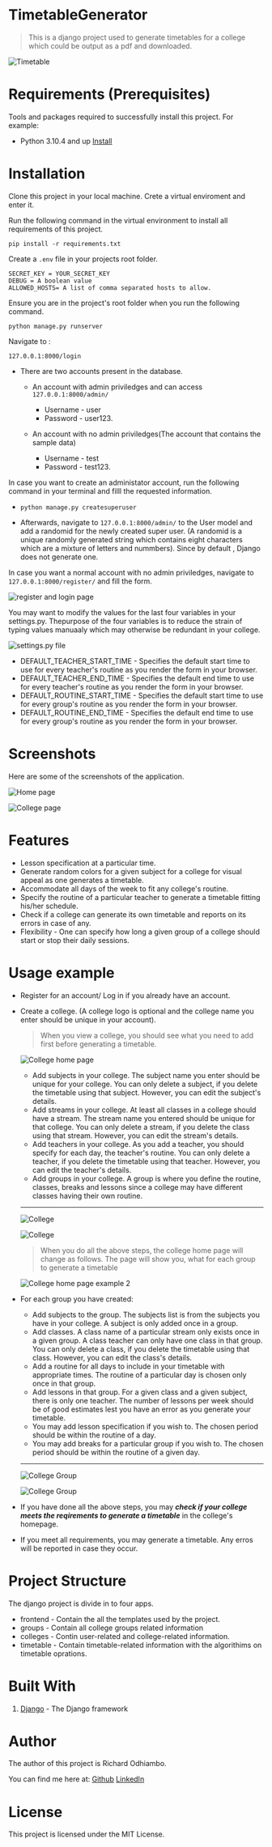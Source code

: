 # TimetableGenerator

> This is a django project used to generate timetables for a college which could be output as a pdf and downloaded.

![Timetable](screenshots/timetable.jpg "A generated timetable output for a class")

# Requirements  (Prerequisites)
Tools and packages required to successfully install this project.
For example:
* Python 3.10.4 and up [Install](https://www.python.org/downloads/)

# Installation
Clone this project in your local machine. Crete a virtual enviroment and enter it.

Run the following command in the virtual environment to install all requirements of this project.

`pip install -r requirements.txt`

Create a `.env` file in your projects root folder.

    SECRET_KEY = YOUR_SECRET_KEY
    DEBUG = A boolean value
    ALLOWED_HOSTS= A list of comma separated hosts to allow.

Ensure you are in the project's root folder when you run the following command.

`python manage.py runserver`

Navigate to :

`127.0.0.1:8000/login`

* There are two accounts present in the database.

    * An account with admin priviledges and can access `127.0.0.1:8000/admin/`
        
        * Username - user
        * Password - user123.
    * An account with no admin priviledges(The account that contains the sample data)

        * Username - test
        * Password - test123.

In case you want to create an administator account, run the following command in your terminal and filll the requested information. 

* `python manage.py createsuperuser`

* Afterwards, navigate to `127.0.0.1:8000/admin/` to the User model and add a randomid for the newly created super user. (A randomid is a unique randomly generated string which contains eight characters which are a mixture of letters and nummbers). Since by default , Django does not generate one.

In case you want a normal account with no admin priviledges, navigate to `127.0.0.1:8000/register/` and fill the form.

![register and login page](screenshots/login.jpg "Registration and Log in")

You may want to modify the values for the last four variables in your settings.py. Thepurpose of the four variables is to reduce the strain of typing values manuaaly which may otherwise be redundant in your college.

![settings.py file](screenshots/settings.png "Settings.py file")

* DEFAULT_TEACHER_START_TIME - Specifies the default start time to use for every teacher's routine as you render the form in your browser.
* DEFAULT_TEACHER_END_TIME - Specifies the default end time to use for every teacher's routine as you render the form in your browser.
* DEFAULT_ROUTINE_START_TIME - Specifies the default start time to use for every group's routine as you render the form in your browser.
* DEFAULT_ROUTINE_END_TIME - Specifies the default end time to use for every group's routine as you render the form in your browser.

# Screenshots
Here are some of the screenshots of the application.

![Home page](screenshots/homepage.png "Home Page")

![College page](screenshots/timetable_2.jpg "Colleges home page")

# Features
- Lesson specification at a particular time.
- Generate random colors for a given subject for a college for visual appeal as one generates a timetable.
- Accommodate all days of the week to fit any college's routine.
- Specify the routine of a particular teacher to generate a timetable fitting his/her schedule.
- Check if a college can generate its own timetable and reports on its errors in case of any.
- Flexibility - One can specify how long a given group of a college should start or stop their daily sessions.

# Usage example

- Register for an account/ Log in if you already have an account.
- Create a college. (A college logo is optional and the college name you enter should be unique in your account).
    > When you view a college, you should see what you need to add first before generating a timetable.

    ![College home page](screenshots/college_home.png "College home page")

    - Add subjects in your college. The subject name you enter should be unique for your college.  You can only delete a subject, if you delete the timetable using that subject. However, you can edit the subject's details.
    - Add streams in your college. At least all classes in a college should have a stream. The stream name you entered should be unique for that college.  You can only delete a stream, if you delete the class using that stream. However, you can edit the stream's details.
    - Add teachers in your college. As you add a teacher, you should specify for each day, the teacher's routine. You can only delete a teacher, if you delete the timetable using that teacher. However, you can edit the teacher's details.
    - Add groups in your college. A group is where you define the routine, classes, breaks and lessons since a college may have different classes having their own routine.

    ---

    ![College](screenshots/college_1.jpg)

    ![College](screenshots/college_2.jpg)

    > When you do all the above steps, the college home page will change as follows. The page will show you, what for each group to generate a timetable

    ![College home page example 2](screenshots/college_home2.png "College home page example 2")

- For each group you have created:

    - Add subjects to the group. The subjects list is from the subjects you have in your college. A subject is only added once in a group.
    - Add classes. A class name of a particular stream only exists once in a given group. A class teacher can only have one class in that group. You can only delete a class, if you delete the timetable using that class. However, you can edit the class's details.
    - Add a routine for all days to include in your timetable with appropriate times. The routine of a particular day is chosen only once in that group.
    - Add lessons in that group. For a given class and a given subject, there is only one teacher. The number of lessons per week should be of good estimates lest you have an error as you generate your timetable.
    - You may add lesson specification if you wish to. The chosen period should be within the routine of a day.
    - You may add breaks for a particular group if you wish to. The chosen period should be within the routine of a given day.

    ---

    ![College Group](screenshots/group_1.jpg)

    ![College Group](screenshots/group_2.jpg)

- If you have done all the above steps, you may ***check if your college meets the reqirements to generate a timetable*** in the college's homepage.
- If you meet all requirements, you may generate a timetable. Any erros will be reported in case they occur.

# Project Structure

The django project is divide in to four apps.

* frontend - Contain the all the templates used by the project.
* groups - Contain all college groups related information
* colleges - Contin user-related and college-related information.
* timetable - Contain timetable-related information with the algorithims on timetable oprations.

# Built With
1. [Django](https://djangoproject.com/) - The Django framework

# Author

The author of this project is Richard Odhiambo.

 You can find me here at:
[Github](https://github.com/o-richard)
[LinkedIn](https://www.linkedin.com/in/richard-o-505bb3172/)

# License

This project is licensed under the MIT License.